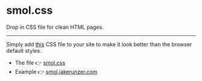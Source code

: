 # smol.css

Drop in CSS file for clean HTML pages.

---

Simply add [this](https://raw.githubusercontent.com/coffee-cup/smol.css/main/smol.css) CSS file to your site to make it look better than the browser default styles.

- The file 👉 [smol.css](https://raw.githubusercontent.com/coffee-cup/smol.css/main/smol.css)
- Example 👉 [smol.jakerunzer.com](https://smol.jakerunzer.com)

